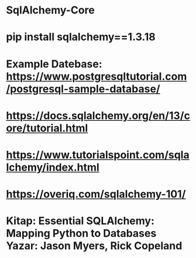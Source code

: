 # SqlAlchemy-Core
#   pip install sqlalchemy==1.3.18

#   Example Datebase: https://www.postgresqltutorial.com/postgresql-sample-database/

#    https://docs.sqlalchemy.org/en/13/core/tutorial.html
#    https://www.tutorialspoint.com/sqlalchemy/index.html
#    https://overiq.com/sqlalchemy-101/
    
#    Kitap: Essential SQLAlchemy: Mapping Python to Databases Yazar: Jason Myers, Rick Copeland
